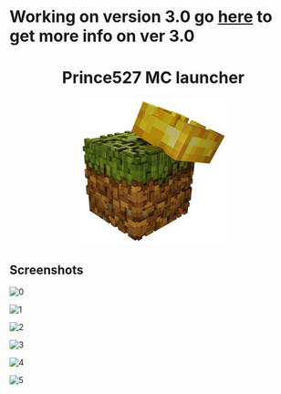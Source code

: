 # Working on version 3.0 go [here](https://github.com/Prince527GitHub/Prince527-MC-launcher/projects/1) to get more info on ver 3.0

<h1 align="center">Prince527 MC launcher</h1>

<p align="center">
  <img src="https://github.com/Prince527GitHub/Prince527-MC-launcher/blob/release/src/assets/image/logo.png?raw=true" width="256" height="256">
</p>

## Screenshots

![0](https://api.serversmp.xyz/upload/prince/Prince527s_MC_Launcher_FkQo9Mf86t.png)

![1](https://api.serversmp.xyz/upload/prince/Prince527s_MC_Launcher_4NK3rgnEt7.png)

![2](https://api.serversmp.xyz/upload/prince/Prince527s_MC_Launcher_3xCF48RKAk.png)

![3](https://api.serversmp.xyz/upload/prince/Prince527s_MC_Launcher_BmU30x7OUh.png)

![4](https://api.serversmp.xyz/upload/prince/Prince527s_MC_Launcher_bxYnVQPjjI.png)

![5](https://api.serversmp.xyz/upload/prince/Prince527s_MC_Launcher_MsNzTJssZU.png)
